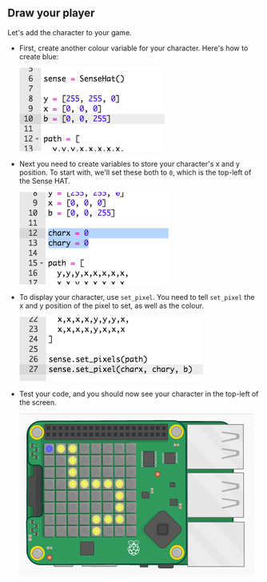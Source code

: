 ## Draw your player

Let's add the character to your game.

+ First, create another colour variable for your character. Here's how to create blue:
    
    ![captura de pantalla](images/tightrope-blue.png)

+ Next you need to create variables to store your character's x and y position. To start with, we'll set these both to `0`, which is the top-left of the Sense HAT.
    
    ![captura de pantalla](images/tightrope-xy.png)

+ To display your character, use `set_pixel`. You need to tell `set_pixel` the x and y position of the pixel to set, as well as the colour.
    
    ![screenshot](images/tightrope-set-pixel.png)

+ Test your code, and you should now see your character in the top-left of the screen.
    
    ![screenshot](images/tightrope-final.png)